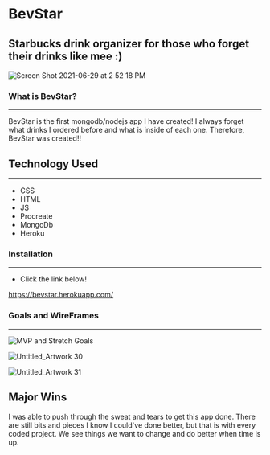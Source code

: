 # BevStar
Starbucks drink organizer for those who forget their drinks like mee :) 
--- 

![Screen Shot 2021-06-29 at 2 52 18 PM](https://user-images.githubusercontent.com/80727104/123872219-a3adfb80-d8e9-11eb-8e16-c735327f85ad.png)

### What is BevStar?
---
BevStar is the first mongodb/nodejs app I have created!  I always forget what drinks I ordered before and what is inside of each one.  Therefore, BevStar was created!!

## Technology Used 

---

- CSS 
- HTML
- JS
- Procreate
- MongoDb
- Heroku 

### Installation 

---

- Click the link below!

https://bevstar.herokuapp.com/

### Goals and WireFrames

---

![MVP and Stretch Goals](https://user-images.githubusercontent.com/80727104/123872660-3f3f6c00-d8ea-11eb-993a-25b5d740a624.png)

![Untitled_Artwork 30](https://user-images.githubusercontent.com/80727104/123872908-8d546f80-d8ea-11eb-8ef2-95f67bcb200f.png)

![Untitled_Artwork 31](https://user-images.githubusercontent.com/80727104/123872916-8f1e3300-d8ea-11eb-9637-3c975910149c.png)


**Major Wins**
---
I was able to push through the sweat and tears to get this app done. There are still bits and pieces I know I could've done better, but that is with every coded project.  We see things we want to change and do better when time is up. 

